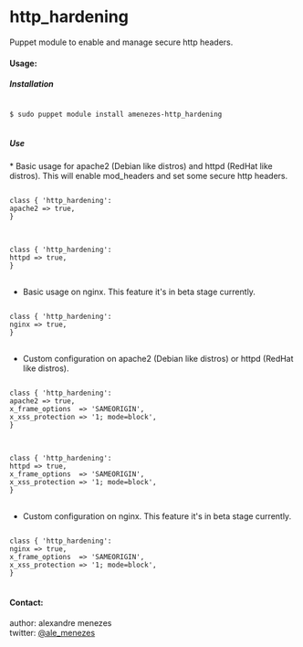 # http_hardening
Puppet module to enable and manage secure http headers.

<h4>Usage:</h4>
<h5>Installation</h5>
<pre>
<code>
$ sudo puppet module install amenezes-http_hardening
</code>
</pre>
<h5>Use</h5>
* Basic usage for apache2 (Debian like distros) and httpd (RedHat like distros). This will enable mod_headers and set some secure http headers.
<pre>
<code>
class { 'http_hardening': 
apache2 => true,
}
</code>
</pre>
<pre>
<code>
class { 'http_hardening': 
httpd => true,
}
</code>
</pre>

* Basic usage on nginx. This feature it's in beta stage currently.
<pre>
<code>
class { 'http_hardening': 
nginx => true,
}
</code>
</pre>

* Custom configuration on apache2 (Debian like distros) or httpd (RedHat like distros).
<pre>
<code>
class { 'http_hardening': 
apache2 => true,
x_frame_options  => 'SAMEORIGIN',
x_xss_protection => '1; mode=block',
}
</code>
</pre>
<pre>
<code>
class { 'http_hardening': 
httpd => true,
x_frame_options  => 'SAMEORIGIN',
x_xss_protection => '1; mode=block',
}
</code>
</pre>

* Custom configuration on nginx. This feature it's in beta stage currently.
<pre>
<code>
class { 'http_hardening': 
nginx => true,
x_frame_options  => 'SAMEORIGIN',
x_xss_protection => '1; mode=block',
}
</code>
</pre>

<h4>Contact:</h4>
author: alexandre menezes</br>
twitter: <a href="https://www.twitter.com/ale_menezes">@ale_menezes</a>

